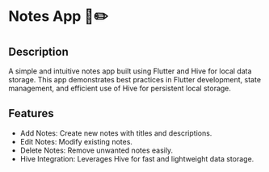 # Notes App 📒✏️

## Description
A simple and intuitive notes app built using Flutter and Hive for local data storage. This app demonstrates best practices in Flutter development, state management, and efficient use of Hive for persistent local storage.

## Features
- Add Notes: Create new notes with titles and descriptions.
- Edit Notes: Modify existing notes.
- Delete Notes: Remove unwanted notes easily.
- Hive Integration: Leverages Hive for fast and lightweight data storage.
